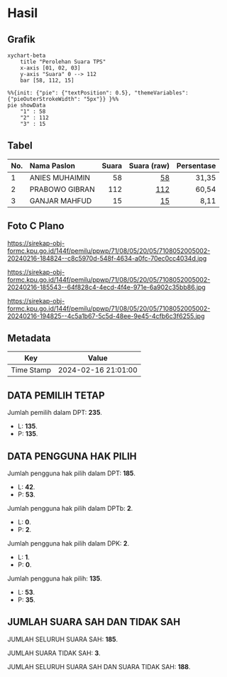 # Hasil

## Grafik

```mermaid
xychart-beta
    title "Perolehan Suara TPS"
    x-axis [01, 02, 03]
    y-axis "Suara" 0 --> 112
    bar [58, 112, 15]
```

```mermaid
%%{init: {"pie": {"textPosition": 0.5}, "themeVariables": {"pieOuterStrokeWidth": "5px"}} }%%
pie showData
    "1" : 58
    "2" : 112
    "3" : 15
```

## Tabel

| No. | Nama Paslon    | Suara | Suara (raw) | Persentase |
|:--- |:-------------- | -----:| -----------:| ----------:|
| 1   | ANIES MUHAIMIN | 58    | [58][p-1]   | 31,35      |
| 2   | PRABOWO GIBRAN | 112   | [112][p-2]  | 60,54      |
| 3   | GANJAR MAHFUD  | 15    | [15][p-3]   | 8,11       |


[p-1]: https://github.com/gigit-pemilu/pemilu-2024-71-sulawesi-utara/blob/main/pilpres/hitung-suara/sub/71-sulawesi-utara/sub/08-bolaang-mongondow-utara/sub/05-kaidipang/sub/2005-pontak/sub/002-tps/sub/paslon-1.txt
[p-2]: https://github.com/gigit-pemilu/pemilu-2024-71-sulawesi-utara/blob/main/pilpres/hitung-suara/sub/71-sulawesi-utara/sub/08-bolaang-mongondow-utara/sub/05-kaidipang/sub/2005-pontak/sub/002-tps/sub/paslon-2.txt
[p-3]: https://github.com/gigit-pemilu/pemilu-2024-71-sulawesi-utara/blob/main/pilpres/hitung-suara/sub/71-sulawesi-utara/sub/08-bolaang-mongondow-utara/sub/05-kaidipang/sub/2005-pontak/sub/002-tps/sub/paslon-3.txt

## Foto C Plano

https://sirekap-obj-formc.kpu.go.id/144f/pemilu/ppwp/71/08/05/20/05/7108052005002-20240216-184824--c8c5970d-548f-4634-a0fc-70ec0cc4034d.jpg

https://sirekap-obj-formc.kpu.go.id/144f/pemilu/ppwp/71/08/05/20/05/7108052005002-20240216-185543--64f828c4-4ecd-4f4e-971e-6a902c35bb86.jpg

https://sirekap-obj-formc.kpu.go.id/144f/pemilu/ppwp/71/08/05/20/05/7108052005002-20240216-194825--4c5a1b67-5c5d-48ee-9e45-4cfb6c3f6255.jpg


## Metadata

| Key        | Value               |
| ---------- | ------------------- |
| Time Stamp | 2024-02-16 21:01:00 |


## DATA PEMILIH TETAP

Jumlah pemilih dalam DPT: **235**.
 * L: **135**.
 * P: **135**.

## DATA PENGGUNA HAK PILIH

Jumlah pengguna hak pilih dalam DPT: **185**.
 * L: **42**.
 * P: **53**.

Jumlah pengguna hak pilih dalam DPTb: **2**.
 * L: **0**.
 * P: **2**.

Jumlah pengguna hak pilih dalam DPK: **2**.
 * L: **1**.
 * P: **0**.

Jumlah pengguna hak pilih: **135**.
 * L: **53**.
 * P: **35**.

## JUMLAH SUARA SAH DAN TIDAK SAH

JUMLAH SELURUH SUARA SAH: **185**.

JUMLAH SUARA TIDAK SAH: **3**.

JUMLAH SELURUH SUARA SAH DAN SUARA TIDAK SAH: **188**.


